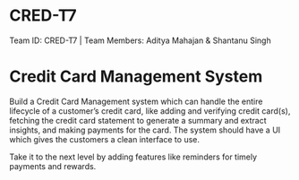 # CRED-T7
Team ID: CRED-T7 | Team Members: Aditya Mahajan &amp; Shantanu Singh

# Credit Card Management System
Build a Credit Card Management system which can handle the entire lifecycle of a customer’s credit card, like adding and verifying credit card(s), fetching the credit card statement to generate a summary and extract insights, and making payments for the card. The system should have a UI which gives the customers a clean interface to use.

Take it to the next level by adding features like reminders for timely payments and rewards.
